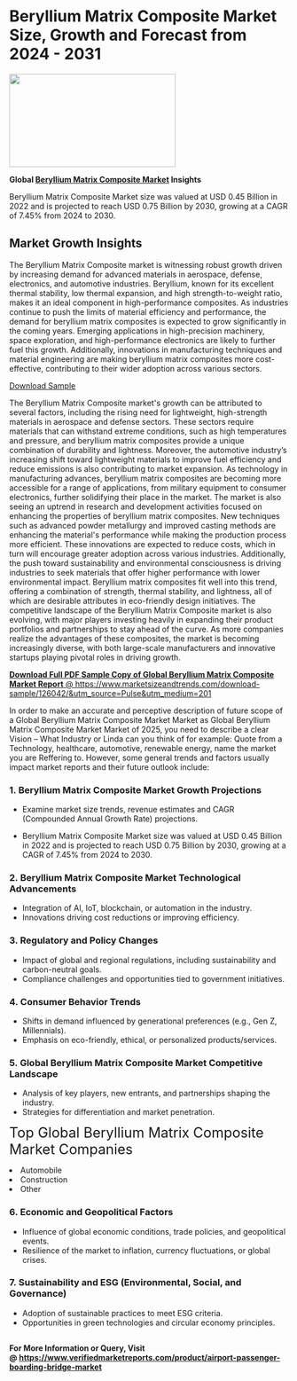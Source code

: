 <H1>Beryllium Matrix Composite Market Size, Growth and Forecast from 2024 - 2031</H1><img class="aligncenter size-medium wp-image-584254" src="https://thirdeyenews.in/wp-content/uploads/2024/09/Global-Market-Research-300x168.jpeg" alt="" width="300" height="168" /><p><strong>Global&nbsp;<a href="https://www.marketsizeandtrends.com/download-sample/126042/&amp;utm_source=Pulse&amp;utm_medium=201">Beryllium Matrix Composite Market</a> Insights</strong></p><p>Beryllium Matrix Composite Market size was valued at USD 0.45 Billion in 2022 and is projected to reach USD 0.75 Billion by 2030, growing at a CAGR of 7.45% from 2024 to 2030.</p><p><h2>Market Growth Insights</h2> <p>The Beryllium Matrix Composite market is witnessing robust growth driven by increasing demand for advanced materials in aerospace, defense, electronics, and automotive industries. Beryllium, known for its excellent thermal stability, low thermal expansion, and high strength-to-weight ratio, makes it an ideal component in high-performance composites. As industries continue to push the limits of material efficiency and performance, the demand for beryllium matrix composites is expected to grow significantly in the coming years. Emerging applications in high-precision machinery, space exploration, and high-performance electronics are likely to further fuel this growth. Additionally, innovations in manufacturing techniques and material engineering are making beryllium matrix composites more cost-effective, contributing to their wider adoption across various sectors.</p> <p><a href="#">Download Sample</a></p> <p>The Beryllium Matrix Composite market's growth can be attributed to several factors, including the rising need for lightweight, high-strength materials in aerospace and defense sectors. These sectors require materials that can withstand extreme conditions, such as high temperatures and pressure, and beryllium matrix composites provide a unique combination of durability and lightness. Moreover, the automotive industry’s increasing shift toward lightweight materials to improve fuel efficiency and reduce emissions is also contributing to market expansion. As technology in manufacturing advances, beryllium matrix composites are becoming more accessible for a range of applications, from military equipment to consumer electronics, further solidifying their place in the market. The market is also seeing an uptrend in research and development activities focused on enhancing the properties of beryllium matrix composites. New techniques such as advanced powder metallurgy and improved casting methods are enhancing the material's performance while making the production process more efficient. These innovations are expected to reduce costs, which in turn will encourage greater adoption across various industries. Additionally, the push toward sustainability and environmental consciousness is driving industries to seek materials that offer higher performance with lower environmental impact. Beryllium matrix composites fit well into this trend, offering a combination of strength, thermal stability, and lightness, all of which are desirable attributes in eco-friendly design initiatives. The competitive landscape of the Beryllium Matrix Composite market is also evolving, with major players investing heavily in expanding their product portfolios and partnerships to stay ahead of the curve. As more companies realize the advantages of these composites, the market is becoming increasingly diverse, with both large-scale manufacturers and innovative startups playing pivotal roles in driving growth. <p><a href="#"></p><p><span class=""><strong>Download Full PDF Sample Copy of Global Beryllium Matrix Composite Market Report</strong> @ <a href="https://www.marketsizeandtrends.com/download-sample/126042/&amp;utm_source=Pulse&amp;utm_medium=201" target="_blank">https://www.marketsizeandtrends.com/download-sample/126042/&amp;utm_source=Pulse&amp;utm_medium=201</a></span></p><p>In order to make an accurate and perceptive description of future scope of a Global&nbsp;Beryllium Matrix Composite Market Market as Global&nbsp;Beryllium Matrix Composite Market Market of 2025, you need to describe a clear Vision &ndash; What Industry or Linda can you think of for example: Quote from a Technology, healthcare, automotive, renewable energy, name the market you are Reffering to. However, some general trends and factors usually impact market reports and their future outlook include:</p><h3>1.&nbsp;<strong>Beryllium Matrix Composite Market Growth Projections</strong></h3><ul><li>Examine market size trends, revenue estimates and CAGR (Compounded Annual Growth Rate) projections.</li><li><p>Beryllium Matrix Composite Market size was valued at USD 0.45 Billion in 2022 and is projected to reach USD 0.75 Billion by 2030, growing at a CAGR of 7.45% from 2024 to 2030.</p></li></ul><h3>2.&nbsp;<strong>Beryllium Matrix Composite Market Technological Advancements</strong></h3><ul><li>Integration of AI, IoT, blockchain, or automation in the industry.</li><li>Innovations driving cost reductions or improving efficiency.</li></ul><h3>3.&nbsp;<strong>Regulatory and Policy Changes</strong></h3><ul><li>Impact of global and regional regulations, including sustainability and carbon-neutral goals.</li><li>Compliance challenges and opportunities tied to government initiatives.</li></ul><h3>4.&nbsp;<strong>Consumer Behavior Trends</strong></h3><ul><li>Shifts in demand influenced by generational preferences (e.g., Gen Z, Millennials).</li><li>Emphasis on eco-friendly, ethical, or personalized products/services.</li></ul><h3>5.&nbsp;<strong>Global Beryllium Matrix Composite Market Competitive Landscape</strong></h3><ul><li>Analysis of key players, new entrants, and partnerships shaping the industry.</li><li>Strategies for differentiation and market penetration.</li></ul><p data-pm-slice="1 1 []"><span style="color: inherit; font-family: inherit; font-size: 25px;">Top Global Beryllium Matrix Composite Market Companies</span></p><div class="" data-test-id=""><p><li>Automobile</li><li> Construction</li><li> Other</li></p></div><h3>6.&nbsp;<strong>Economic and Geopolitical Factors</strong></h3><ul><li>Influence of global economic conditions, trade policies, and geopolitical events.</li><li>Resilience of the market to inflation, currency fluctuations, or global crises.</li></ul><h3>7.&nbsp;<strong>Sustainability and ESG (Environmental, Social, and Governance)</strong></h3><ul><li>Adoption of sustainable practices to meet ESG criteria.</li><li>Opportunities in green technologies and circular economy principles.</li></ul><h2><strong style="font-size: 14px;">For More Information or Query, Visit @&nbsp;</strong><a style="background-color: #ffffff; font-size: 14px;" href="https://www.marketsizeandtrends.com/report/beryllium-matrix-composite-market/" target="_blank">https://www.verifiedmarketreports.com/product/airport-passenger-boarding-bridge-market</a></h2>
